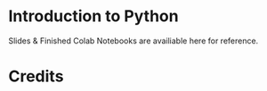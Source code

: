 # Introduction to Python
Slides & Finished Colab Notebooks are availiable here for reference.
# Credits
